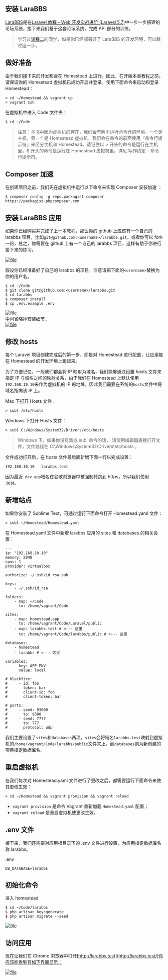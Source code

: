 ## 安装 LaraBBS

[LaraBBS](https://github.com/summerblue/larabbs)是在[Laravel 教程 - Web 开发实战进阶 \(Laravel 5.7\)](https://learnku.com/courses/laravel-intermediate-training-5.7)中一步一步搭建的论坛系统，接下来我们基于这套论坛系统，完成 API 部分的训练。

> 学习过[课程二](https://learnku.com/courses/laravel-intermediate-training-5.7)的同学，如果你已经部署好了 LaraBBS 的开发环境，可以跳过这一步。

## 做好准备

由于我们接下来的开发都会在 Homestead 上进行，因此，在开始本章教程之前，请保证你的 Homestead 虚拟机已成功开启并登录。使用下面命令来启动和登录 Homestead：

```
> cd ~/Homestead && vagrant up
> vagrant ssh
```

在虚拟机中进入 Code 文件夹：

```
$ cd ~/Code
```

> 注意：本书中因为虚拟机的存在，我们会有两个运行命令行的环境，一个是主机，另一个是 Homestead 虚拟机。我们会在命令的前面使用『命令行提示符』来区分主机和 Homestead。请记住以 &gt; 开头的命令是运行在主机里，$ 开头的命令是运行在 Homestead 虚拟机里。详见 写作约定 - 命令行提示符。

## Composer 加速

在创建项目之前，我们先在虚拟机中运行以下命令来实现 Composer 安装加速 ：

```
$ composer config -g repo.packagist composer https://packagist.phpcomposer.com
```

## 安装 LaraBBS 应用

如果你已经购买并完成了上一本教程，那么你的 github 上应该有一个自己的 larabbs 项目，比如`git@github.com:<username>/larabbs.git`，或者你可以 fork 一份，总之，你需要在 github 上有一个自己的 larabbs 项目，这样有助于你进行接下来的练习。

[![](https://iocaffcdn.phphub.org/uploads/images/201810/30/1/Dz30nMWgEB.png!large "file")](https://iocaffcdn.phphub.org/uploads/images/201810/30/1/Dz30nMWgEB.png!large)

假设你已经准备好了自己的 larabbs 的项目，注意请把下面的`<username>`替换为你的用户名。

```
$ cd ~/Code
$ git clone git@github.com:<username>/larabbs.git
$ cd larabbs
$ composer install
$ cp .env.example .env
```

[![](https://iocaffcdn.phphub.org/uploads/images/201712/17/6351/h5KhYUgM5d.png "file")](https://iocaffcdn.phphub.org/uploads/images/201712/17/6351/h5KhYUgM5d.png)  
中间省略掉安装细节...  
[![](https://iocaffcdn.phphub.org/uploads/images/201712/17/6351/6GdoK8D3mw.png "file")](https://iocaffcdn.phphub.org/uploads/images/201712/17/6351/6GdoK8D3mw.png)

## 修改 hosts

每个 Laravel 项目创建完成后的第一步，即是对 Homestead 进行配置，让应用能在 Homestead 的开发环境上跑起来。

为了方便记忆，一般我们都会将 IP 映射为域名，我们能够通过设置 hosts 文件来指定 IP 与域名之间的映射关系，由于我们在 Homestead 上默认使用`192.168.10.10`来作为虚拟机的 IP 的地址，因此我们需要在系统的`hosts`文件中将域名指向该 IP 上。

Mac 下打开 Hosts 文件：

```
> subl /etc/hosts
```

Windows 下打开 Hosts 文件：

```
> subl C:/Windows/System32/Drivers/etc/hosts
```

> Windows 下，如果你没有集成 subl 命令的话， 请使用编辑器直接打开文件，文件路径在 C:\Windows\System32\Drivers\etc\hosts 。

文件成功打开后，在 hosts 文件最后面新增下面一行以完成设置：

```
192.168.10.10   larabbs.test
```

因为最近`.dev.app`域名在谷歌浏览器中被强制转跳到 https，所以我们使用 .test。

## 新增站点

如果你安装了 Sublime Text，可通过运行下面命令打开 Homestead.yaml 文件：

```
> subl ~/Homestead/Homestead.yaml
```

在 Homestead.yaml 文件中新增 larabbs 应用的 sites 和 databases 的相关设置：

```
---
ip: "192.168.10.10"
memory: 2048
cpus: 1
provider: virtualbox

authorize: ~/.ssh/id_rsa.pub

keys:
    - ~/.ssh/id_rsa

folders:
    - map: ~/Code
      to: /home/vagrant/Code

sites:
    - map: homestead.app
      to: /home/vagrant/Code/Laravel/public
    - map: larabbs.test # <--- 这里
      to: /home/vagrant/Code/larabbs/public # <--- 这里

databases:
    - homestead
    - larabbs # <--- 这里

variables:
    - key: APP_ENV
      value: local

# blackfire:
#     - id: foo
#       token: bar
#       client-id: foo
#       client-token: bar

# ports:
#     - send: 93000
#       to: 9300
#     - send: 7777
#       to: 777
#       protocol: udp
```

我们主要设置了`sites`和`databases`两项。`sites`会将域名`larabbs.test`映射到虚拟机的`/home/vagrant/Code/larabbs/public`文件夹上，而`databases`则为新创建的项目指定数据库名。

## 重启虚拟机

在我们每次对 Homestead.yaml 文件进行了更改之后，都需要运行下面命令来使其更改生效：

```
> cd ~/Homestead && vagrant provision && vagrant reload
```

* `vagrant provision`
  是命令 Vagrant 重新加载
  `Homestead.yaml`
  配置；
* `vagrant reload`
  是重启虚拟机使更改生效。

## .env 文件

接下来，我们还需要对应用根目录下的 .env 文件进行设置，为应用指定数据库名称 larabbs。

.env

```
DB_DATABASE=larabbs
```

## 初始化命令

进入 homestead

```
$ cd ~/Code/larabbs
$ php artisan key:generate
$ php artisan migrate --seed
```

[![](https://iocaffcdn.phphub.org/uploads/images/201712/17/6351/XhcmcBmdqm.png "file")](https://iocaffcdn.phphub.org/uploads/images/201712/17/6351/XhcmcBmdqm.png)

## 访问应用

现在让我们在 Chrome 浏览器中打开[http://larabbs.test](http://larabbs.test/)你应该能看到有如下界面显示：

[![](https://iocaffcdn.phphub.org/uploads/images/201810/30/1/nKDmnTdat2.png!large "file")](https://iocaffcdn.phphub.org/uploads/images/201810/30/1/nKDmnTdat2.png!large)

